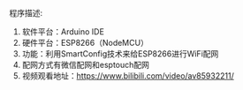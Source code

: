 程序描述: 
1. 软件平台：Arduino IDE
2. 硬件平台：ESP8266（NodeMCU） 
3. 功能：利用SmartConfig技术来给ESP8266进行WiFi配网
4. 配网方式有微信配网和esptouch配网
5. 视频观看地址：https://www.bilibili.com/video/av85932211/